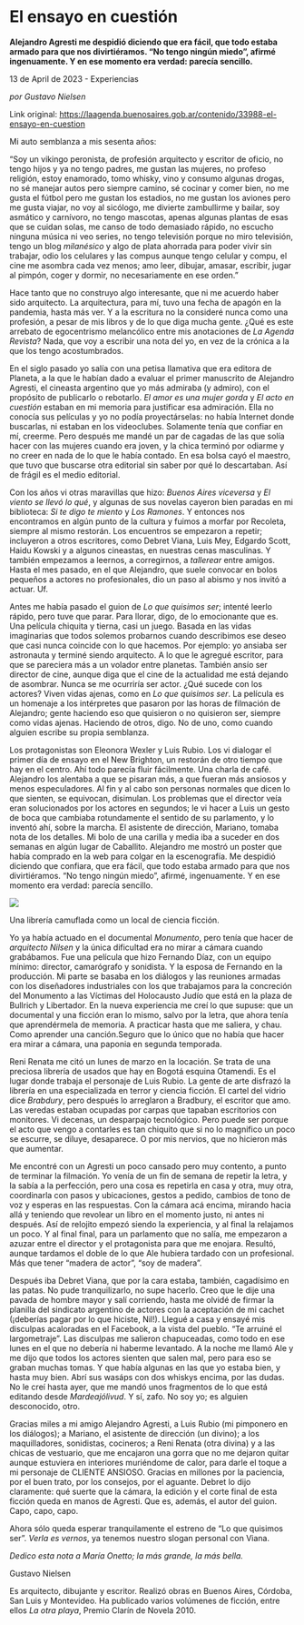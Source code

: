# El ensayo en cuestión

**Alejandro Agresti me despidió diciendo que era fácil, que todo estaba armado para que nos divirtiéramos. “No tengo ningún miedo”, afirmé ingenuamente. Y en ese momento era verdad: parecía sencillo.**

13 de April de 2023 - Experiencias

_por Gustavo Nielsen_

Link original: https://laagenda.buenosaires.gob.ar/contenido/33988-el-ensayo-en-cuestion



Mi auto semblanza a mis sesenta años:




“Soy un vikingo peronista, de profesión arquitecto y escritor de oficio, no tengo hijos y ya no tengo padres, me gustan las mujeres, no profeso religión, estoy enamorado, tomo whisky, vino y consumo algunas drogas, no sé manejar autos pero siempre camino, sé cocinar y comer bien, no me gusta el fútbol pero me gustan los estadios, no me gustan los aviones pero me gusta viajar, no voy al sicólogo, me divierte zambullirme y bailar, soy asmático y carnívoro, no tengo mascotas, apenas algunas plantas de esas que se cuidan solas, me canso de todo demasiado rápido, no escucho ninguna música ni veo series, no tengo televisión porque no miro televisión, tengo un blog *milanésico* y algo de plata ahorrada para poder vivir sin trabajar, odio los celulares y las compus aunque tengo celular y compu, el cine me asombra cada vez menos; amo leer, dibujar, amasar, escribir, jugar al pimpón, coger y dormir, no necesariamente en ese orden.”




Hace tanto que no construyo algo interesante, que ni me acuerdo haber sido arquitecto. La arquitectura, para mí, tuvo una fecha de apagón en la pandemia, hasta más ver. Y a la escritura no la consideré nunca como una profesión, a pesar de mis libros y de lo que diga mucha gente. ¿Qué es este arrebato de egocentrismo melancólico entre mis anotaciones de *La Agenda Revista*? Nada, que voy a escribir una nota del yo, en vez de la crónica a la que los tengo acostumbrados.




En el siglo pasado yo salía con una petisa llamativa que era editora de Planeta, a la que le habían dado a evaluar el primer manuscrito de Alejandro Agresti, el cineasta argentino que yo más admiraba (y admiro), con el propósito de publicarlo o rebotarlo. *El amor es una mujer gorda* y *El acto en cuestión* estaban en mi memoria para justificar esa admiración. Ella no conocía sus películas y yo no podía proyectárselas: no había Internet donde buscarlas, ni estaban en los videoclubes. Solamente tenía que confiar en mí, creerme. Pero después me mandé un par de cagadas de las que solía hacer con las mujeres cuando era joven, y la chica terminó por odiarme y no creer en nada de lo que le había contado. En esa bolsa cayó el maestro, que tuvo que buscarse otra editorial sin saber por qué lo descartaban. Así de frágil es el medio editorial.




Con los años vi otras maravillas que hizo: *Buenos Aires viceversa* y *El viento se llevó lo qué*, y algunas de sus novelas cayeron bien paradas en mi biblioteca: *Si te digo te miento* y *Los Ramones*. Y entonces nos encontramos en algún punto de la cultura y fuimos a morfar por Recoleta, siempre al mismo restorán. Los encuentros se empezaron a repetir; incluyeron a otros escritores, como Debret Viana, Luis Mey, Edgardo Scott, Haidu Kowski y a algunos cineastas, en nuestras cenas masculinas. Y también empezamos a leernos, a corregirnos, a *tallerear* entre amigos. Hasta el mes pasado, en el que Alejandro, que suele convocar en bolos pequeños a actores no profesionales, dio un paso al abismo y nos invitó a actuar. Uf.




Antes me había pasado el guion de *Lo que quisimos ser*; intenté leerlo rápido, pero tuve que parar. Para llorar, digo, de lo emocionante que es. Una película chiquita y tierna, casi un juego. Basada en las vidas imaginarias que todos solemos probarnos cuando describimos ese deseo que casi nunca coincide con lo que hacemos. Por ejemplo: yo ansiaba ser astronauta y terminé siendo arquitecto. A lo que le agregué escritor, para que se pareciera más a un volador entre planetas. También ansío ser director de cine, aunque diga que el cine de la actualidad me está dejando de asombrar. Nunca se me ocurriría ser actor. ¿Qué sucede con los actores? Viven vidas ajenas, como en *Lo que quisimos ser*. La película es un homenaje a los intérpretes que pasaron por las horas de filmación de Alejandro; gente haciendo eso que quisieron o no quisieron ser, siempre como vidas ajenas. Haciendo de otros, digo. No de uno, como cuando alguien escribe su propia semblanza.




Los protagonistas son Eleonora Wexler y Luis Rubio. Los vi dialogar el primer día de ensayo en el New Brighton, un restorán de otro tiempo que hay en el centro. Ahí todo parecía fluir fácilmente. Una charla de café. Alejandro los alentaba a que se pisaran más, a que fueran más ansiosos y menos especuladores. Al fin y al cabo son personas normales que dicen lo que sienten, se equivocan, disimulan. Los problemas que el director veía eran solucionados por los actores en segundos; le vi hacer a Luis un gesto de boca que cambiaba rotundamente el sentido de su parlamento, y lo inventó ahí, sobre la marcha. El asistente de dirección, Mariano, tomaba nota de los detalles. Mi bolo de una carilla y media iba a suceder en dos semanas en algún lugar de Caballito. Alejandro me mostró un poster que había comprado en la web para colgar en la escenografía. Me despidió diciendo que confiara, que era fácil, que todo estaba armado para que nos divirtiéramos. “No tengo ningún miedo”, afirmé, ingenuamente. Y en ese momento era verdad: parecía sencillo.




![](https://cdn.feater.me/files/images/1084868/e12fb2dc-7097-4e1f-8b44-5a13980d0a20.jpg)




Una librería camuflada como un local de ciencia ficción.




Yo ya había actuado en el documental *Monumento*, pero tenía que hacer de *arquitecto Nilsen* y la única dificultad era no mirar a cámara cuando grabábamos. Fue una película que hizo Fernando Díaz, con un equipo mínimo: director, camarógrafo y sonidista. Y la esposa de Fernando en la producción. Mi parte se basaba en los diálogos y las reuniones armadas con los diseñadores industriales con los que trabajamos para la concreción del Monumento a las Víctimas del Holocausto Judío que está en la plaza de Bullrich y Libertador. En la nueva experiencia me creí lo que supuse: que un documental y una ficción eran lo mismo, salvo por la letra, que ahora tenía que aprendérmela de memoria. A practicar hasta que me saliera, y chau. Como aprender una canción.Seguro que lo único que no había que hacer era mirar a cámara, una paponia en segunda temporada.




Reni Renata me citó un lunes de marzo en la locación. Se trata de una preciosa librería de usados que hay en Bogotá esquina Otamendi. Es el lugar donde trabaja el personaje de Luis Rubio. La gente de arte disfrazó la librería en una especializada en terror y ciencia ficción. El cartel del vidrio dice *Brabdury*, pero después lo arreglaron a Bradbury, el escritor que amo. Las veredas estaban ocupadas por carpas que tapaban escritorios con monitores. Vi decenas, un desparpajo tecnológico. Pero puede ser porque el acto que vengo a contarles es tan chiquito que si no lo magnifico un poco se escurre, se diluye, desaparece. O por mis nervios, que no hicieron más que aumentar.




Me encontré con un Agresti un poco cansado pero muy contento, a punto de terminar la filmación. Yo venía de un fin de semana de repetir la letra, y la sabía a la perfección, pero una cosa es repetirla en casa y otra, muy otra, coordinarla con pasos y ubicaciones, gestos a pedido, cambios de tono de voz y esperas en las respuestas. Con la cámara acá encima, mirando hacia allá y teniendo que revolear un libro en el momento justo, ni antes ni después. Así de relojito empezó siendo la experiencia, y al final la relajamos un poco. Y al final final, para un parlamento que no salía, me empezaron a azuzar entre el director y el protagonista para que me enojara. Resultó, aunque tardamos el doble de lo que Ale hubiera tardado con un profesional. Más que tener “madera de actor”, “soy de madera”.




Después iba Debret Viana, que por la cara estaba, también, cagadísimo en las patas. No pude tranquilizarlo, no supe hacerlo. Creo que le dije una pavada de hombre mayor y salí corriendo, hasta me olvidé de firmar la planilla del sindicato argentino de actores con la aceptación de mi cachet (¡deberías pagar por lo que hiciste, Nil!). Llegué a casa y ensayé mis disculpas acaloradas en el Facebook, a la vista del pueblo. “Te arruiné el largometraje”. Las disculpas me salieron chapuceadas, como todo en ese lunes en el que no debería ni haberme levantado. A la noche me llamó Ale y me dijo que todos los actores sienten que salen mal, pero para eso se graban muchas tomas. Y que había algunas en las que yo estaba bien, y hasta muy bien. Abrí sus wasáps con dos whiskys encima, por las dudas. No le creí hasta ayer, que me mandó unos fragmentos de lo que está editando desde *Mardeajólivud*. Y sí, zafo. No soy yo; es alguien desconocido, otro.




Gracias miles a mi amigo Alejandro Agresti, a Luis Rubio (mi pimponero en los diálogos); a Mariano, el asistente de dirección (un divino); a los maquilladores, sonidistas, cocineros; a Reni Renata (otra divina) y a las chicas de vestuario, que me encajaron una gorra que no me dejaron quitar aunque estuviera en interiores muriéndome de calor, para darle el toque a mi personaje de CLIENTE ANSIOSO. Gracias en millones por la paciencia, por el buen trato, por los consejos, por el aguante. Debret lo dijo claramente: qué suerte que la cámara, la edición y el corte final de esta ficción queda en manos de Agresti. Que es, además, el autor del guion. Capo, capo, capo.




Ahora sólo queda esperar tranquilamente el estreno de “Lo que quisimos ser”. *Verla es vernos*, ya tenemos nuestro slogan personal con Viana.




*Dedico esta nota a María Onetto; la más grande, la más bella.*




Gustavo Nielsen




Es arquitecto, dibujante y escritor. Realizó obras en Buenos Aires, Córdoba, San Luis y Montevideo. Ha publicado varios volúmenes de ficción, entre ellos *La otra playa*, Premio Clarín de Novela 2010.



